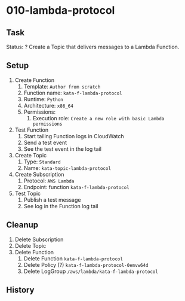 # 010-lambda-protocol

## Task
Status: ?
Create a Topic that delivers messages to a Lambda Function.

## Setup
1. Create Function
	1. Template: `Author from scratch`
	2. Function name: `kata-f-lambda-protocol`
	2. Runtime: `Python`
	3. Architecture: `x86_64`
	4. Permissions:
		1. Execution role: `Create a new role with basic Lambda permissions`
2. Test Function
	1. Start tailing Function logs in CloudWatch
	2. Send a test event
	3. See the test event in the log tail
3. Create Topic
	1. Type: `Standard`
	2. Name: `kata-topic-lambda-protocol`
4. Create Subscription
	1. Protocol: `AWS Lambda`
	2. Endpoint: function `kata-f-lambda-protocol`
5. Test Topic
	1. Publish a test message
	2. See log in the Function log tail

## Cleanup
1. Delete Subscription
2. Delete Topic
3. Delete Function
	1. Delete Function `kata-f-lambda-protocol`
	2. Delete Policy (?) `kata-f-lambda-protocol-0emvw64d`
	3. Delete LogGroup `/aws/lambda/kata-f-lambda-protocol`

## History
